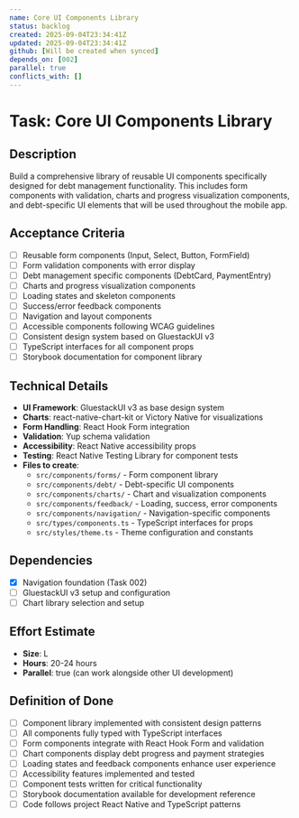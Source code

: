 ```yaml
---
name: Core UI Components Library
status: backlog
created: 2025-09-04T23:34:41Z
updated: 2025-09-04T23:34:41Z
github: [Will be created when synced]
depends_on: [002]
parallel: true
conflicts_with: []
---
```


# Task: Core UI Components Library

## Description

Build a comprehensive library of reusable UI components specifically designed for debt management functionality. This includes form components with validation, charts and progress visualization components, and debt-specific UI elements that will be used throughout the mobile app.

## Acceptance Criteria

- [ ] Reusable form components (Input, Select, Button, FormField)
- [ ] Form validation components with error display
- [ ] Debt management specific components (DebtCard, PaymentEntry)
- [ ] Charts and progress visualization components
- [ ] Loading states and skeleton components
- [ ] Success/error feedback components
- [ ] Navigation and layout components
- [ ] Accessible components following WCAG guidelines
- [ ] Consistent design system based on GluestackUI v3
- [ ] TypeScript interfaces for all component props
- [ ] Storybook documentation for component library

## Technical Details

- **UI Framework**: GluestackUI v3 as base design system
- **Charts**: react-native-chart-kit or Victory Native for visualizations
- **Form Handling**: React Hook Form integration
- **Validation**: Yup schema validation
- **Accessibility**: React Native accessibility props
- **Testing**: React Native Testing Library for component tests
- **Files to create**:
  - `src/components/forms/` - Form component library
  - `src/components/debt/` - Debt-specific UI components  
  - `src/components/charts/` - Chart and visualization components
  - `src/components/feedback/` - Loading, success, error components
  - `src/components/navigation/` - Navigation-specific components
  - `src/types/components.ts` - TypeScript interfaces for props
  - `src/styles/theme.ts` - Theme configuration and constants

## Dependencies

- [x] Navigation foundation (Task 002)
- [ ] GluestackUI v3 setup and configuration
- [ ] Chart library selection and setup

## Effort Estimate

- **Size**: L
- **Hours**: 20-24 hours
- **Parallel**: true (can work alongside other UI development)

## Definition of Done

- [ ] Component library implemented with consistent design patterns
- [ ] All components fully typed with TypeScript interfaces
- [ ] Form components integrate with React Hook Form and validation
- [ ] Chart components display debt progress and payment strategies
- [ ] Loading states and feedback components enhance user experience
- [ ] Accessibility features implemented and tested
- [ ] Component tests written for critical functionality
- [ ] Storybook documentation available for development reference
- [ ] Code follows project React Native and TypeScript patterns